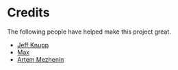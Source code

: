 # Credits

The following people have helped make this project great.

* [Jeff Knupp](https://github.com/jeffknupp)
* [Max](https://github.com/mamachanko)
* [Artem Mezhenin](https://github.com/amezhenin)